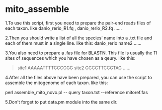 # mito_assemble
1.To use this script, first you need to prepare the pair-end reads files of each taxon.
like danio_rerio_R1.fq , danio_rerio_R2.fq ......


2.Then you should write a list of all the species' name into a .txt file and each of them must in a single line.
like this:
danio_rerio
name2
......



3.You also need to prepare a .fas file for BLASTN. This file is usually the 11 sites of sequences which you have chosen as a qeury.
like this:
>site1
AAAAATTTTCCCGGG
>site2
GGCCTTCCGTAG
......



4.After all the files above have been prepared, you can use the script to assemble the mitogenome of each taxon.
like this:

perl assemble_mito_novo.pl -- query taxon.txt --reference mitoref.fas



5.Don't forget to put data.pm module into the same dir.

